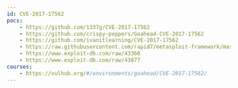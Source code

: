 ```yaml
---
id: CVE-2017-17562
pocs:
    - https://github.com/1337g/CVE-2017-17562
    - https://github.com/crispy-peppers/Goahead-CVE-2017-17562
    - https://github.com/ivanitlearning/CVE-2017-17562
    - https://raw.githubusercontent.com/rapid7/metasploit-framework/master/modules/exploits/linux/http/goahead_ldpreload.rb
    - https://www.exploit-db.com/raw/43360
    - https://www.exploit-db.com/raw/43877
courses:
    - https://vulhub.org/#/environments/goahead/CVE-2017-17562/
---
```

